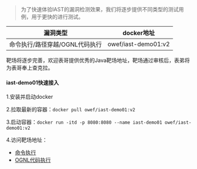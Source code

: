> 为了快速体验IAST的漏洞检测效果，我们将逐步提供不同类型的测试用例，用于更快的进行测试。

| 漏洞类型 | docker地址 |
|  ----  | ----  |
| 命令执行/路径穿越/OGNL代码执行 | owef/iast-demo01:v2 |

靶场将逐步完善，欢迎表哥提供优秀的Java靶场地址，靶场通过审核后，表弟将为表哥奉上查克拉。

#### iast-demo01快速接入
1.安装并启动docker

2.拉取最新的容器：`docker pull owef/iast-demo01:v2`

3.启动容器：`docker run -itd -p 8080:8080 --name iast-demo01 owef/iast-demo01:v2`

4.访问靶场地址：
- [命令执行](http://localhost:8080/iast-test01/cmd.jsp?cmd=id)
- [OGNL代码执行](http://localhost:8080/iast-test01/ognl.jsp?exp=T(java.lang.Runtime).getRuntime().exec(%27whoami%27))
